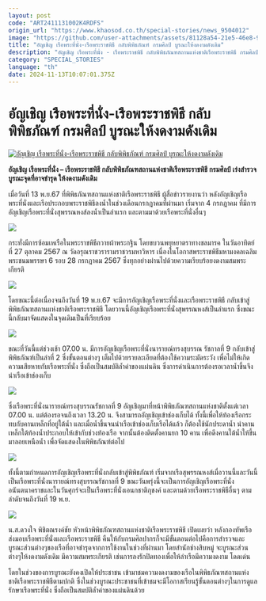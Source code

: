 ```yaml
---
layout: post
code: "ART2411131002K4RDFS"
origin_url: "https://www.khaosod.co.th/special-stories/news_9504012"
image: "https://github.com/user-attachments/assets/81128a54-21e5-46e8-9dc6-aa0261a3f400"
title: "อัญเชิญ เรือพระที่นั่ง-เรือพระราชพิธี กลับพิพิธภัณฑ์ กรมศิลป์ บูรณะให้งดงามดังเดิม"
description: "อัญเชิญ เรือพระที่นั่ง - เรือพระราชพิธี กลับพิพิธภัณฑสถานแห่งชาติเรือพระราชพิธี กรมศิลป์ เร่งสำรวจ บูรณะจุดที่อาจชำรุด ให้งดงามดังเดิม"
category: "SPECIAL_STORIES"
language: "th"
date: 2024-11-13T10:07:01.375Z
---
```


# อัญเชิญ เรือพระที่นั่ง-เรือพระราชพิธี กลับพิพิธภัณฑ์ กรมศิลป์ บูรณะให้งดงามดังเดิม

[![อัญเชิญ เรือพระที่นั่ง-เรือพระราชพิธี กลับพิพิธภัณฑ์ กรมศิลป์ บูรณะให้งดงามดังเดิม](https://www.khaosod.co.th/wpapp/uploads/2024/11/ship.jpg "อัญเชิญ เรือพระที่นั่ง-เรือพระราชพิธี กลับพิพิธภัณฑ์ กรมศิลป์ บูรณะให้งดงามดังเดิม")](https://www.khaosod.co.th/wpapp/uploads/2024/11/ship.jpg)

**อัญเชิญ เรือพระที่นั่ง – เรือพระราชพิธี กลับพิพิธภัณฑสถานแห่งชาติเรือพระราชพิธี กรมศิลป์ เร่งสำรวจ บูรณะจุดที่อาจชำรุด ให้งดงามดังเดิม**

เมื่อวันที่ 13 พ.ย.67 ที่พิพิธภัณฑสถานแห่งชาติเรือพระราชพิธี ผู้สื่อข่าวรายงานว่า หลังอัญเชิญเรือพระที่นั่งและเรือประกอบพระราชพิธีลงน้ำในช่วงเดือนกรกฎาคมที่ผ่านมา เริ่มจาก 4 กรกฎาคม ที่มีการอัญเชิญเรือพระที่นั่งสุพรรณหงส์ลงน้ำเป็นลำแรก และตามมาด้วยเรือพระที่นั่งอื่นๆ

[![](https://www.khaosod.co.th/wpapp/uploads/2024/11/S__17335096_0-696x522.jpg)](https://www.khaosod.co.th/wpapp/uploads/2024/11/S__17335096_0.jpg)

กระทั่งมีการซ้อมเหเรือในพระราชพิธีถวายผ้าพระกฐิน โดยขบวนพยุหยาตราทางชลมารค ในวันอาทิตย์ที่ 27 ตุลาคม 2567 ณ วัดอรุณราชวรารามราชวรมหาวิหาร เนื่องในโอกาสพระราชพิธีมหามงคลเฉลิมพระชนมพรรษา 6 รอบ 28 กรกฎาคม 2567 ซึ่งทุกอย่างผ่านไปด้วยความเรียบร้อยงดงามสมพระเกียรติ

[![](https://www.khaosod.co.th/wpapp/uploads/2024/11/S__17335097_0-696x522.jpg)](https://www.khaosod.co.th/wpapp/uploads/2024/11/S__17335097_0.jpg)

โดยขณะนี้ต่อเนื่องจนถึงวันที่ 19 พ.ย.67 จะมีการอัญเชิญเรือพระที่นั่งและเรือพระราชพิธี กลับเข้าสู่พิพิธภัณฑสถานแห่งชาติเรือพระราชพิธี โดยวานนี้อัญเชิญเรือพระที่นั่งสุพรรณหงส์เป็นลำแรก ซึ่งขณะนี้กลับมาจัดแสดงในจุดเดิมเป็นที่เรียบร้อย

[![](https://www.khaosod.co.th/wpapp/uploads/2024/11/S__17335100_0-696x522.jpg)](https://www.khaosod.co.th/wpapp/uploads/2024/11/S__17335100_0.jpg)

ขณะที่วันนี้แต่ช่วงเช้า 07.00 น. มีการอัญเชิญเรือพระที่นั่งนารายณ์ทรงสุบรรณ รัชกาลที่ 9 กลับเข้าสู่พิพิธภัณฑ์เป็นลำที่ 2 ซึ่งขั้นตอนต่างๆ เต็มไปด้วยรายละเอียดที่ต้องใช้ความระมัดระวัง เพื่อไม่ให้เกิดความเสียหายกับเรือพระที่นั่ง ซึ่งถือเป็นสมบัติล้ำค่าของแผ่นดิน ซึ่งการดำเนินการต้องรอเวลาน้ำขึ้นจึงนำเรือเข้าช่องเก็บ

[![](https://www.khaosod.co.th/wpapp/uploads/2024/11/S__17335118-696x522.jpg)](https://www.khaosod.co.th/wpapp/uploads/2024/11/S__17335118.jpg)

ซึ่งเรือพระที่นั่งนารายณ์ทรงสุบรรณรัชกาลที่ 9 อัญเชิญมาที่หน้าพิพิธภัณฑสถานแห่งชาติตั้งแต่เวลา 07.00 น. แต่ต้องรอจนถึงเวลา 13.20 น. จึงสามารถอัญเชิญเข้าช่องเก็บได้ ทั้งนี้เพื่อให้ท้องเรือกระทบกับคานเหล็กที่อยู่ใต้น้ำ และเมื่อน้ำขึ้นจนนำเรือเข้าช่องเก็บเรือได้แล้ว ก็ต้องใช้นักประดาน้ำ นำคานเหล็กใต้ท้องน้ำประกอบให้เข้ากับช่วงท้องเรือ จากนั้นต้องติดตั้งคานยก 10 คาน เพื่อดึงคานใต้น้ำให้ขึ้นมาลอยเหนือน้ำ เพื่อจัดแสดงในพิพิธภัณฑ์ต่อไป

[![](https://www.khaosod.co.th/wpapp/uploads/2024/11/S__17335099_0-696x522.jpg)](https://www.khaosod.co.th/wpapp/uploads/2024/11/S__17335099_0.jpg)

ทั้งนี้ตามกำหนดการอัญเชิญเรือพระที่นั่งกลับเข้าสู่พิพิธภัณฑ์ เริ่มจากเรือสุพรรณหงส์เมื่อวานนี้และวันนี้เป็นเรือพระที่นั่งนารายณ์ทรงสุบรรณรัชกาลที่ 9 ขณะวันพรุ่งนี้จะเป็นการอัญเชิญเรือพระที่นั่งอนันตนาคราชและในวันศุกร์จะเป็นเรือพระที่นั่งเอนกชาติภุชงค์ และตามด้วยเรือพระราชพิธีอื่นๆ ตามลำดับจนถึงวันที่ 19 พ.ย.

[![](https://www.khaosod.co.th/wpapp/uploads/2024/11/S__17335098_0-696x522.jpg)](https://www.khaosod.co.th/wpapp/uploads/2024/11/S__17335098_0.jpg)

น.ส.ดวงใจ พิชิตณรงค์ชัย หัวหน้าพิพิธภัณฑสถานแห่งชาติเรือพระราชพิธี เปิดเผยว่า หลังกองทัพเรือส่งมอบเรือพระที่นั่งและเรือพระราชพิธี คืนให้กับกรมศิลปากรก็จะมีขั้นตอนต่อไปคือการสำรวจและบูรณะส่วนต่างๆของเรือที่อาจชำรุดจากการใช้งานในช่วงที่ผ่านมา โดยสำนักช่างสิบหมู่ จะบูรณะส่วนต่างๆให้งดงามดังเดิม มีความสมพระเกียรติ เช่นการลงรักปิดทองเพื่อให้ลำเรือมีความงดงาม โดดเด่น

โดยในช่วงของการบูรณะยังคงเปิดให้ประชาชน เข้ามาชมความงดงามของเรือในพิพิธภัณฑสถานแห่งชาติเรือพระราชพิธีตามปกติ ซึ่งในช่วงบูรณะประชาชนที่เข้าชมจะมีโอกาสเรียนรู้ขั้นตอนต่างๆในการดูแลรักษาเรือพระที่นั่ง ซึ่งถือเป็นสมบัติล้ำค่าของแผ่นดินด้วย